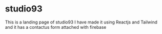 # studio93
This is a landing page of studio93 I have made it using Reactjs and Tailwind and it has a contactus form attached with firebase
